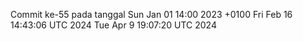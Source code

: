 Commit ke-55 pada tanggal Sun Jan 01 14:00 2023 +0100
Fri Feb 16 14:43:06 UTC 2024
Tue Apr  9 19:07:20 UTC 2024
